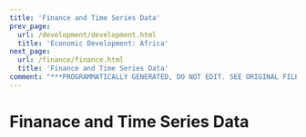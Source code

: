 ```yaml
---
title: 'Finance and Time Series Data'
prev_page:
  url: /development/development.html
  title: 'Economic Development: Africa'
next_page:
  url: /finance/finance.html
  title: 'Finance and Time Series Data'
comment: "***PROGRAMMATICALLY GENERATED, DO NOT EDIT. SEE ORIGINAL FILES IN /content***"
---
```

# Finanace and Time Series Data